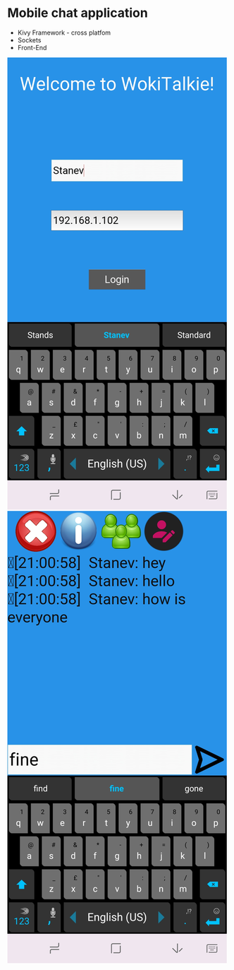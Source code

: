 # Mobile chat application




* Kivy Framework - cross platfom
* Sockets
* Front-End

![](Screenshot_1.jpg)
![](Screenshot_2.jpg)
